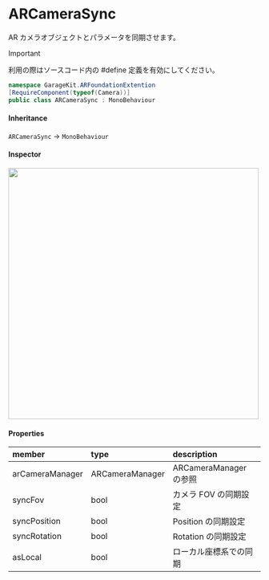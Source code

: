 # ARCameraSync

AR カメラオブジェクトとパラメータを同期させます。

> [!IMPORTANT]
> 利用の際はソースコード内の #define 定義を有効にしてください。

```csharp
namespace GarageKit.ARFoundationExtention
[RequireComponent(typeof(Camera))]
public class ARCameraSync : MonoBehaviour
```

#### Inheritance

`ARCameraSync` -> `MonoBehaviour`

#### Inspector

<img src="~/image/script_reference/arcamerasync_inspector.png" width="500px"/>

#### Properties

|member|type|description|
|:--|:--|:--|
|arCameraManager|ARCameraManager|ARCameraManager の参照|
|syncFov|bool|カメラ FOV の同期設定|
|syncPosition|bool|Position の同期設定|
|syncRotation|bool|Rotation の同期設定|
|asLocal|bool|ローカル座標系での同期|
